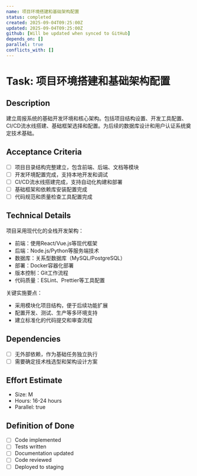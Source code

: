 ```yaml
---
name: 项目环境搭建和基础架构配置
status: completed
created: 2025-09-04T09:25:00Z
updated: 2025-09-04T09:25:00Z
github: [Will be updated when synced to GitHub]
depends_on: []
parallel: true
conflicts_with: []
---
```


# Task: 项目环境搭建和基础架构配置

## Description
建立周报系统的基础开发环境和核心架构。包括项目结构设置、开发工具配置、CI/CD流水线搭建、基础框架选择和配置。为后续的数据库设计和用户认证系统奠定技术基础。

## Acceptance Criteria
- [ ] 项目目录结构完整建立，包含前端、后端、文档等模块
- [ ] 开发环境配置完成，支持本地开发和调试
- [ ] CI/CD流水线搭建完成，支持自动化构建和部署
- [ ] 基础框架和依赖库安装配置完成
- [ ] 代码规范和质量检查工具配置完成

## Technical Details
项目采用现代化的全栈开发架构：
- 前端：使用React/Vue.js等现代框架
- 后端：Node.js/Python等服务端技术
- 数据库：关系型数据库（MySQL/PostgreSQL）
- 部署：Docker容器化部署
- 版本控制：Git工作流程
- 代码质量：ESLint、Prettier等工具配置

关键实施要点：
- 采用模块化项目结构，便于后续功能扩展
- 配置开发、测试、生产等多环境支持
- 建立标准化的代码提交和审查流程

## Dependencies
- [ ] 无外部依赖，作为基础任务独立执行
- [ ] 需要确定技术栈选型和架构设计方案

## Effort Estimate  
- Size: M
- Hours: 16-24 hours
- Parallel: true

## Definition of Done
- [ ] Code implemented
- [ ] Tests written
- [ ] Documentation updated
- [ ] Code reviewed
- [ ] Deployed to staging
